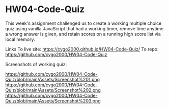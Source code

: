 # HW04-Code-Quiz

This week's assignment challenged us to create a working multiple choice quiz using vanilla JavaScript that had a working timer, remove time anytime a wrong answer is given, and retain scores on a running high score list via local memory.


Links
To live site:  https://cvgo2000.github.io/HW04-Code-Quiz/
To repo:  https://github.com/cvgo2000/HW04-Code-Quiz


Screenshots of working quiz:

https://github.com/cvgo2000/HW04-Code-Quiz/blob/main/Assets/Screenshot%201.png
https://github.com/cvgo2000/HW04-Code-Quiz/blob/main/Assets/Screenshot%202.png
https://github.com/cvgo2000/HW04-Code-Quiz/blob/main/Assets/Screenshot%203.png
